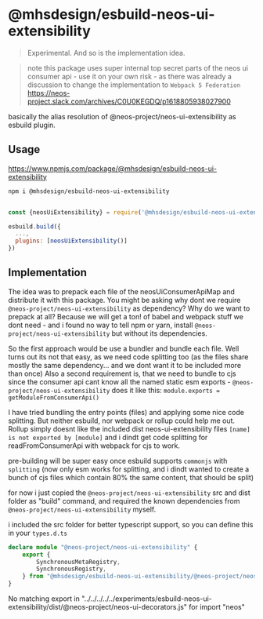 # @mhsdesign/esbuild-neos-ui-extensibility

> Experimental. And so is the implementation idea.

> note this package uses super internal top secret parts of the neos ui consumer api - use it on your own risk - as there was already a discussion to change the implementation to `Webpack 5 Federation` https://neos-project.slack.com/archives/C0U0KEGDQ/p1618805938027900

basically the alias resolution of @neos-project/neos-ui-extensibility as esbuild plugin.

## Usage
https://www.npmjs.com/package/@mhsdesign/esbuild-neos-ui-extensibility
```sh
npm i @mhsdesign/esbuild-neos-ui-extensibility
```

```js

const {neosUiExtensibility} = require('@mhsdesign/esbuild-neos-ui-extensibility')

esbuild.build({
  ...,
  plugins: [neosUiExtensibility()]
})
```

## Implementation
The idea was to prepack each file of the neosUiConsumerApiMap and distribute it with this package.
You might be asking why dont we require `@neos-project/neos-ui-extensibility` as dependency?
Why do we want to prepack at all? Because we will get a ton! of babel and webpack stuff we dont need - and i found no way to tell npm or yarn, install `@neos-project/neos-ui-extensibility` but without its dependencies.

So the first approach would be use a bundler and bundle each file.
Well turns out its not that easy, as we need code splitting too (as the files share mostly the same dependency... and we dont want it to be included more than once)
Also a second requirement is, that we need to bundle to cjs since the consumer api cant know all the named static esm exports - `@neos-project/neos-ui-extensibility` does it like this: `module.exports = getModuleFromConsumerApi()`

I have tried bundling the entry points (files) and applying some nice code splitting. But neither esbuild, nor webpack or rollup could help me out. Rollup simply doesnt like the included dist neos-ui-extensibility files `[name] is not exported by [module]` and i dindt get code splitting for readFromConsumerApi with webpack for cjs to work.

pre-building will be super easy once esbuild supports `commonjs` with `splitting` (now only esm works for splitting, and i dindt wanted to create a bunch of cjs files which contain 80% the same content, that should be split)

for now i just copied the `@neos-project/neos-ui-extensibility` src and dist folder as "build" command, and required the known dependencies from `@neos-project/neos-ui-extensibility` myself.

i included the src folder for better typescript support, so you can define this in your `types.d.ts`

```ts
declare module "@neos-project/neos-ui-extensibility" {
    export {
        SynchronousMetaRegistry,
        SynchronousRegistry,
    } from "@mhsdesign/esbuild-neos-ui-extensibility/@neos-project/neos-ui-extensibility/src/registry";
}
```



No matching export in "../../../../../experiments/esbuild-neos-ui-extensibility/dist/@neos-project/neos-ui-decorators.js" for import "neos"